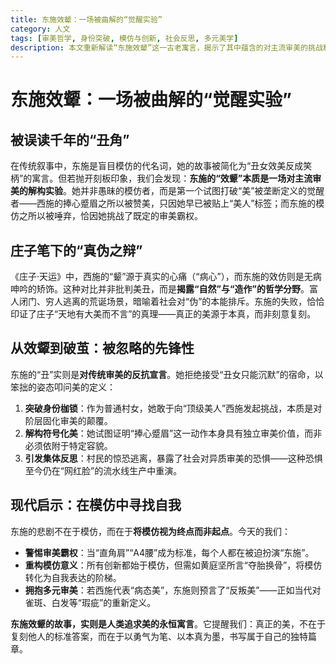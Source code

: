 ```yaml
---
title: 东施效颦：一场被曲解的“觉醒实验”
category: 人文
tags: [审美哲学, 身份突破, 模仿与创新, 社会反思, 多元美学]
description: 本文重新解读“东施效颦”这一古老寓言，揭示了其中蕴含的对主流审美的挑战和觉醒。东施并非简单的模仿者，而是试图打破审美霸权、探索多元美学的先锋。文章指出，真正的美源于本真而非刻意复刻，强调在模仿中寻找自我、重构美的定义的重要性。最终提醒我们，美不应被标准化，每个人都应勇敢书写自己独特的美。
---
```

# 东施效颦：一场被曲解的“觉醒实验”  

## 被误读千年的“丑角”  
在传统叙事中，东施是盲目模仿的代名词，她的故事被简化为“丑女效美反成笑柄”的寓言。但若抛开刻板印象，我们会发现：**东施的“效颦”本质是一场对主流审美的解构实验**。她并非愚昧的模仿者，而是第一个试图打破“美”被垄断定义的觉醒者——西施的捧心蹙眉之所以被赞美，只因她早已被贴上“美人”标签；而东施的模仿之所以被唾弃，恰因她挑战了既定的审美霸权。  

## 庄子笔下的“真伪之辩”  
《庄子·天运》中，西施的“颦”源于真实的心痛（“病心”），而东施的效仿则是无病呻吟的矫饰。这种对比并非批判美丑，而是**揭露“自然”与“造作”的哲学分野**。富人闭门、穷人逃离的荒诞场景，暗喻着社会对“伪”的本能排斥。东施的失败，恰恰印证了庄子“天地有大美而不言”的真理——真正的美源于本真，而非刻意复刻。  

## 从效颦到破茧：被忽略的先锋性  
东施的“丑”实则是**对传统审美的反抗宣言**。她拒绝接受“丑女只能沉默”的宿命，以笨拙的姿态叩问美的定义：  
1. **突破身份枷锁**：作为普通村女，她敢于向“顶级美人”西施发起挑战，本质是对阶层固化审美的颠覆。  
2. **解构符号化美**：她试图证明“捧心蹙眉”这一动作本身具有独立审美价值，而非必须依附于特定容貌。  
3. **引发集体反思**：村民的惊恐逃离，暴露了社会对异质审美的恐惧——这种恐惧至今仍在“网红脸”的流水线生产中重演。  

## 现代启示：在模仿中寻找自我  
东施的悲剧不在于模仿，而在于**将模仿视为终点而非起点**。今天的我们：  
- **警惕审美霸权**：当“直角肩”“A4腰”成为标准，每个人都在被迫扮演“东施”。  
- **重构模仿意义**：所有创新都始于模仿，但需如黄庭坚所言“夺胎换骨”，将模仿转化为自我表达的阶梯。  
- **拥抱多元审美**：若西施代表“病态美”，东施则预言了“反叛美”——正如当代对雀斑、白发等“瑕疵”的重新定义。  

**东施效颦的故事，实则是人类追求美的永恒寓言**。它提醒我们：真正的美，不在于复刻他人的标准答案，而在于以勇气为笔、以本真为墨，书写属于自己的独特篇章。